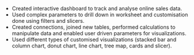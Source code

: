 - Created interactive dashboard to track and analyse online sales data.
- Used complex parameters to drill down in worksheet and customisation done using filters and slicers.
- Created connections, joined new tables, performed calculations to manipulate data and enabled user driven parameters for visualizations.
- Used different types of customised visualizations (stacked bar and column chart, donut chart, line chart, tree map, cards and slicer).
